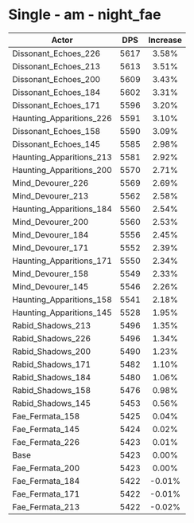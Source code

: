 # Single - am - night_fae
| Actor | DPS | Increase |
|---|:---:|:---:|
|Dissonant_Echoes_226|5617|3.58%|
|Dissonant_Echoes_213|5613|3.51%|
|Dissonant_Echoes_200|5609|3.43%|
|Dissonant_Echoes_184|5602|3.31%|
|Dissonant_Echoes_171|5596|3.20%|
|Haunting_Apparitions_226|5591|3.10%|
|Dissonant_Echoes_158|5590|3.09%|
|Dissonant_Echoes_145|5585|2.98%|
|Haunting_Apparitions_213|5581|2.92%|
|Haunting_Apparitions_200|5570|2.71%|
|Mind_Devourer_226|5569|2.69%|
|Mind_Devourer_213|5562|2.58%|
|Haunting_Apparitions_184|5560|2.54%|
|Mind_Devourer_200|5560|2.53%|
|Mind_Devourer_184|5556|2.45%|
|Mind_Devourer_171|5552|2.39%|
|Haunting_Apparitions_171|5550|2.34%|
|Mind_Devourer_158|5549|2.33%|
|Mind_Devourer_145|5546|2.26%|
|Haunting_Apparitions_158|5541|2.18%|
|Haunting_Apparitions_145|5528|1.95%|
|Rabid_Shadows_213|5496|1.35%|
|Rabid_Shadows_226|5496|1.34%|
|Rabid_Shadows_200|5490|1.23%|
|Rabid_Shadows_171|5482|1.10%|
|Rabid_Shadows_184|5480|1.06%|
|Rabid_Shadows_158|5476|0.98%|
|Rabid_Shadows_145|5453|0.56%|
|Fae_Fermata_158|5425|0.04%|
|Fae_Fermata_145|5424|0.02%|
|Fae_Fermata_226|5423|0.01%|
|Base|5423|0.00%|
|Fae_Fermata_200|5423|0.00%|
|Fae_Fermata_184|5422|-0.01%|
|Fae_Fermata_171|5422|-0.01%|
|Fae_Fermata_213|5422|-0.02%|
